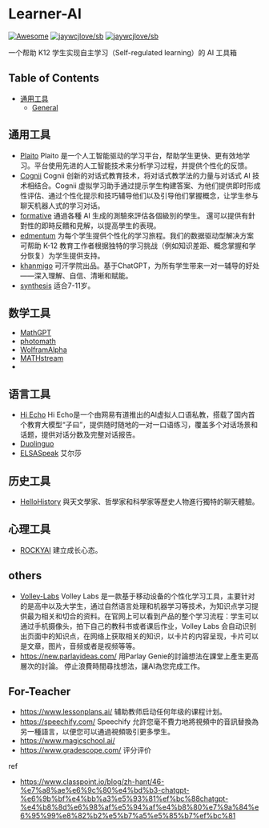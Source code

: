 # Learner-AI

<!--rehype:style=font-size: 38px; border-bottom: 0; display: flex; min-height: 260px; align-items: center; justify-content: center;-->

[![Awesome](https://awesome.re/badge.svg)](https://github.com/sindresorhus/awesome) [![jaywcjlove/sb](https://wangchujiang.com/sb/lang/english.svg)](README.md) [![jaywcjlove/sb](https://wangchujiang.com/sb/lang/chinese.svg)](README.zh-cn.md)

<!--rehype:style=text-align: center;-->

一个帮助 K12 学生实现自主学习（Self-regulated learning）的 AI 工具箱

## Table of Contents
- [通用工具](#通用工具)
    - [General](#general)

## 通用工具
- [Plaito](https://www.plaito.ai/) Plaito 是一个人工智能驱动的学习平台，帮助学生更快、更有效地学习。平台使用先进的人工智能技术来分析学习过程，并提供个性化的反馈。
- [Cognii](https://cognii.com/) Cognii 创新的对话式教育技术，将对话式教学法的力量与对话式 AI 技术相结合。Cognii 虚拟学习助手通过提示学生构建答案、为他们提供即时形成性评估、通过个性化提示和技巧辅导他们以及引导他们掌握概念，让学生参与聊天机器人式的学习对话。
- [formative](https://app.formative.com/) 通過各種 AI 生成的測驗來評估各個級別的學生。 還可以提供有針對性的即時反饋和見解，以提高學生的表現。
- [edmentum](https://www.edmentum.com/) 为每个学生提供个性化的学习旅程。我们的数据驱动型解决方案可帮助 K-12 教育工作者根据独特的学习挑战（例如知识差距、概念掌握和学分恢复）为学生提供支持。
- [khanmigo](https://www.khanacademy.org/khan-labs#khanmigo) 可汗学院出品。基于ChatGPT，为所有学生带来一对一辅导的好处——深入理解、自信、清晰和赋能。
- [synthesis](https://www.synthesis.com/tutor) 适合7-11岁。

## 数学工具
- [MathGPT](https://www.mathgpt.com/)
- [photomath](https://photomath.com/)
- [WolframAlpha](https://www.wolframalpha.com/)
- [MATHstream](https://www.carnegielearning.com/solutions/math/mathstream/)
- 
## 语言工具
- [Hi Echo](https://hiecho.youdao.com/) Hi Echo是一个由网易有道推出的AI虚拟人口语私教，搭载了国内首个教育大模型“子曰”，提供随时随地的一对一口语练习，覆盖多个对话场景和话题，提供对话分数及完整对话报告。
- [Duolinguo](https://www.duolingo.com/)
- [ELSASpeak](https://elsaspeak.com/en/) 艾尔莎 

## 历史工具
- [HelloHistory](https://www.hellohistory.ai/) 與天文學家、哲學家和科學家等歷史人物進行獨特的聊天體驗。

## 心理工具
- [ROCKYAI](https://www.rocky.ai/) 建立成长心态。

## others
- [Volley-Labs](http://volley.technology/) Volley Labs 是一款基于移动设备的个性化学习工具，主要针对的是高中以及大学生，通过自然语言处理和机器学习等技术，为知识点学习提供最为相关和切合的资料。在官网上可以看到产品的整个学习流程：学生可以通过手机摄像头，拍下自己的教科书或者课后作业，Volley Labs 会自动识别出页面中的知识点，在网络上获取相关的知识，以卡片的内容呈现，卡片可以是文章，图片，音频或者是视频等等。
- https://new.parlayideas.com/ 用Parlay Genie的討論想法在課堂上產生更高層次的討論。 停止浪費時間尋找想法，讓AI為您完成工作。

## For-Teacher
- https://www.lessonplans.ai/ 辅助教师启动任何年级的课程计划。
- https://speechify.com/ Speechify 允許您毫不費力地將視頻中的音訊替換為另一種語言，以便您可以通過視頻吸引更多學生。
- https://www.magicschool.ai/
- https://www.gradescope.com/ 评分评价


ref 
- https://www.classpoint.io/blog/zh-hant/46-%e7%a8%ae%e6%9c%80%e4%bd%b3-chatgpt-%e6%9b%bf%e4%bb%a3%e5%93%81%ef%bc%88chatgpt-%e4%b8%8d%e6%98%af%e5%94%af%e4%b8%80%e7%9a%84%e6%95%99%e8%82%b2%e5%b7%a5%e5%85%b7%ef%bc%81
